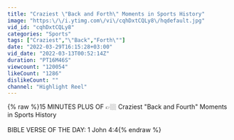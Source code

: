 ```yaml
---
title: "Craziest \"Back and Forth\" Moments in Sports History"
image: "https:\/\/i.ytimg.com\/vi\/cqhDxtCQLy8\/hqdefault.jpg"
vid_id: "cqhDxtCQLy8"
categories: "Sports"
tags: ["Craziest","\"Back","Forth\""]
date: "2022-03-29T16:15:28+03:00"
vid_date: "2022-03-13T00:52:14Z"
duration: "PT16M46S"
viewcount: "120054"
likeCount: "1286"
dislikeCount: ""
channel: "Highlight Reel"
---
```

{% raw %}15 MINUTES PLUS OF 👉🏼 Craziest &quot;Back and Fourth&quot; Moments in Sports History<br /><br />BIBLE VERSE OF THE DAY: 1 John 4:4{% endraw %}
